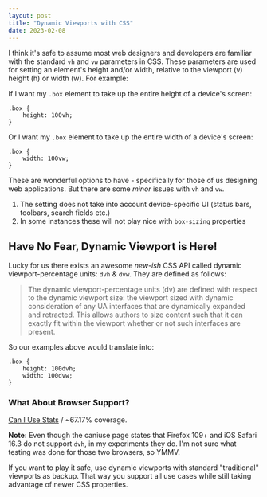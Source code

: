 ```yaml
---
layout: post
title: "Dynamic Viewports with CSS"
date: 2023-02-08
---
```



I think it's safe to assume most web designers and developers are familiar with the standard `vh` and `vw` parameters in CSS. These parameters are used for setting an element's height and/or width, relative to the viewport (v) height (h) or width (w). For example:

If I want my `.box` element to take up the entire height of a device's screen:


    .box {
        height: 100vh;
    }


Or I want my `.box` element to take up the entire width of a device's screen:


    .box {
        width: 100vw;
    }


These are wonderful options to have - specifically for those of us designing web applications. But there are some *minor* issues with `vh` and `vw`.

1. The setting does not take into account device-specific UI (status bars, toolbars, search fields etc.)
2. In some instances these will not play nice with `box-sizing` properties

## Have No Fear, Dynamic Viewport is Here!

Lucky for us there exists an awesome *new-ish* CSS API called dynamic viewport-percentage units: `dvh` & `dvw`. They are defined as follows:

> The dynamic viewport-percentage units (dv) are defined with respect to the dynamic viewport size: the viewport sized with dynamic consideration of any UA interfaces that are dynamically expanded and retracted. This allows authors to size content such that it can exactly fit within the viewport whether or not such interfaces are present.

So our examples above would translate into:


    .box {
        height: 100dvh;
        width: 100dvw;
    }


### What About Browser Support?

[Can I Use Stats](https://caniuse.com/mdn-api_css_dvh) / ~67.17% coverage.

**Note:** Even though the caniuse page states that Firefox 109+ and iOS Safari 16.3 do not support `dvh`, in my experiments they do. I'm not sure what testing was done for those two browsers, so YMMV.

If you want to play it safe, use dynamic viewports with standard "traditional" viewports as backup. That way you support all use cases while still taking advantage of newer CSS properties.
